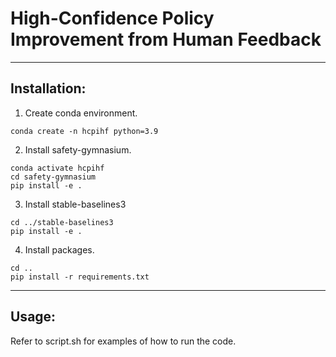 # High-Confidence Policy Improvement from Human Feedback
---
## Installation:
1. Create conda environment.
```
conda create -n hcpihf python=3.9
``` 
2. Install safety-gymnasium.
```
conda activate hcpihf
cd safety-gymnasium
pip install -e .
```
3. Install stable-baselines3
```
cd ../stable-baselines3
pip install -e .
```
4. Install packages.
```
cd ..
pip install -r requirements.txt
```
---
## Usage:
Refer to script.sh for examples of how to run the code.
